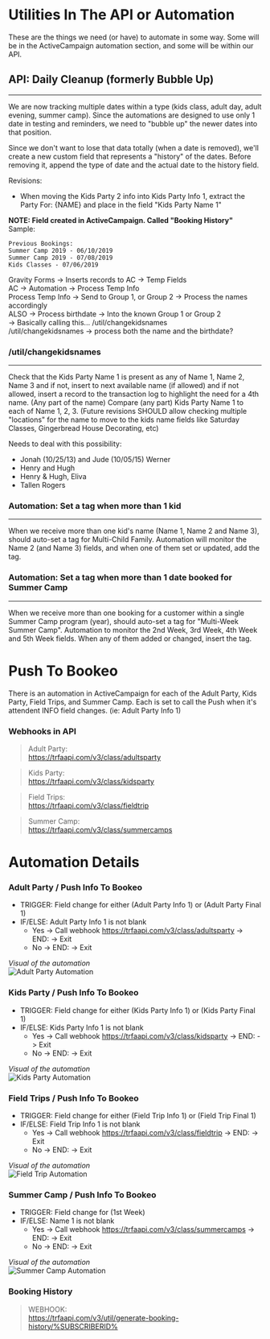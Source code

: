 # Utilities In The API or Automation
These are the things we need (or have) to automate in some way. Some will be in the ActiveCampaign automation section, and some will be within our API. 

## API: Daily Cleanup (formerly Bubble Up)
---
We are now tracking multiple dates within a type (kids class, adult day, adult evening, summer camp). Since the automations are designed to use only 1 date in testing and reminders, we need to "bubble up" the newer dates into that position. 

Since we don't want to lose that data totally (when a date is removed), we'll create a new custom field that represents a "history" of the dates. Before removing it, append the type of date and the actual date to the history field. 

Revisions: 
 * When moving the Kids Party 2 info into Kids Party Info 1, extract the Party For: {NAME} and place in the field "Kids Party Name 1"

**NOTE: Field created in ActiveCampaign. Called "Booking History"**  
Sample: 
```
Previous Bookings:  
Summer Camp 2019 - 06/10/2019  
Summer Camp 2019 - 07/08/2019  
Kids Classes - 07/06/2019
```

Gravity Forms -> Inserts records to AC -> Temp Fields  
AC -> Automation -> Process Temp Info  
Process Temp Info -> Send to Group 1, or Group 2 -> Process the names accordingly  
ALSO -> Process birthdate -> Into the known Group 1 or Group 2  
  -> Basically calling this... /util/changekidsnames  
  /util/changekidsnames -> process both the name and the birthdate?  

### /util/changekidsnames
---
Check that the Kids Party Name 1 is present as any of Name 1, Name 2, Name 3 and if not, insert to next available name (if allowed) and if not allowed, insert a record to the transaction log to highlight the need for a 4th name. (Any part of the name) Compare (any part) Kids Party Name 1 to each of Name 1, 2, 3. (Future revisions SHOULD allow checking multiple "locations" for the name to move to the kids name fields like Saturday Classes, Gingerbread House Decorating, etc)  

Needs to deal with this possibility:
 * Jonah (10/25/13) and Jude (10/05/15) Werner
 * Henry and Hugh
 * Henry & Hugh, Eliva
 * Tallen Rogers


### Automation: Set a tag when more than 1 kid
---
When we receive more than one kid's name (Name 1, Name 2 and Name 3), should auto-set a tag for Multi-Child Family. Automation will monitor the Name 2 (and Name 3) fields, and when one of them set or updated, add the tag. 

### Automation: Set a tag when more than 1 date booked for Summer Camp
---
When we receive more than one booking for a customer within a single Summer Camp program (year), should auto-set a tag for "Multi-Week Summer Camp". Automation to monitor the 2nd Week, 3rd Week, 4th Week and 5th Week fields. When any of them added or changed, insert the tag. 

# Push To Bookeo
There is an automation in ActiveCampaign for each of the Adult Party, Kids Party, Field Trips, and Summer Camp. Each is set to call the Push when it's attendent INFO field changes. (ie: Adult Party Info 1)

### Webhooks in API
> Adult Party:  
https://trfaapi.com/v3/class/adultsparty  

> Kids Party:  
https://trfaapi.com/v3/class/kidsparty

> Field Trips:  
https://trfaapi.com/v3/class/fieldtrip

> Summer Camp:  
https://trfaapi.com/v3/class/summercamps

# Automation Details
### Adult Party / Push Info To Bookeo
 * TRIGGER: Field change for either (Adult Party Info 1) or (Adult Party Final 1)
 * IF/ELSE: Adult Party Info 1 is not blank
   * Yes -> Call webhook https://trfaapi.com/v3/class/adultsparty  -> END: -> Exit
   * No -> END: -> Exit

_Visual of the automation_  
![Adult Party Automation](/doco/img/adult-party-push-to-bookeo.jpg)

### Kids Party / Push Info To Bookeo
 * TRIGGER: Field change for either (Kids Party Info 1) or (Kids Party Final 1)
 * IF/ELSE: Kids Party Info 1 is not blank
   * Yes -> Call webhook https://trfaapi.com/v3/class/kidsparty  -> END: -> Exit
   * No -> END: -> Exit

_Visual of the automation_  
![Kids Party Automation](/doco/img/kids-party-push-to-bookeo.jpg)

### Field Trips / Push Info To Bookeo
 * TRIGGER: Field change for either (Field Trip Info 1) or (Field Trip Final 1)
 * IF/ELSE: Field Trip Info 1 is not blank
   * Yes -> Call webhook https://trfaapi.com/v3/class/fieldtrip  -> END: -> Exit
   * No -> END: -> Exit

_Visual of the automation_  
![Field Trip Automation](/doco/img/field-trip-push-to-bookeo.jpg)

### Summer Camp / Push Info To Bookeo
 * TRIGGER: Field change for (1st Week)
 * IF/ELSE: Name 1 is not blank
   * Yes -> Call webhook https://trfaapi.com/v3/class/summercamps -> END: -> Exit
   * No -> END: -> Exit

_Visual of the automation_  
![Summer Camp Automation](/doco/img/summer-camp-push-to-bookeo.jpg)

### Booking History

> WEBHOOK:  
https://trfaapi.com/v3/util/generate-booking-history/%SUBSCRIBERID%
